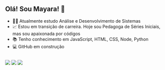 ## Olá! Sou Mayara! 👋   
- 👩‍🎓 Atualmente estudo Análise e Desenvolvimento de Sistemas 
- 📈 Estou em transição de carreira. Hoje sou Pedagoga de Séries Iniciais, 
 mas sou apaixonada por códigos
- 📚 Tenho conhecimento em JavaScript, HTML, CSS, Node, Python
- 💻 GitHub em construção
##
<div>
  <a href = "mailto:mmribeiroes@gmail.com"><img src="https://img.shields.io/badge/-Gmail-%23333?style=for-the-badge&logo=gmail&logoColor=white" alvo ="_blank"></a>
  <a href="https://www.linkedin.com/in/mayara-marta-ribeiro-29897a150/" target="_blank"><img src="https://img.shields.io/badge/LinkedIn-0077B5?style=for-the-badge&logo=linkedin&logoColor=white" target="_blank"></a>
  <a href="https://instagram.com/mayara.m.ribeiro" target="_blank"><img src="https://img.shields.io/badge/Instagram-E4405F?style=for-the-badge&logo=instagram&logoColor=white" target="_blank"></a>
<div>
  

  

  

